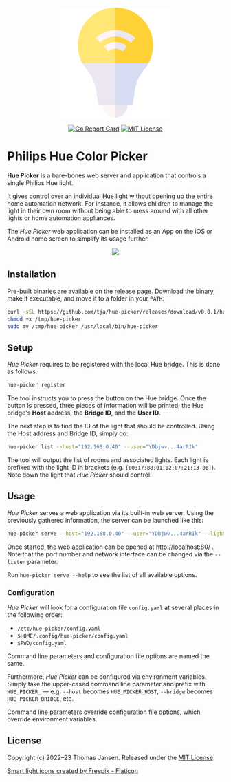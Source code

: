 <p align="center">
    <img width="256" src="etc/media/logo.png">
</p>

<p align="center">
    <a href="https://goreportcard.com/report/github.com/tja/hue-picker"><img src="https://goreportcard.com/badge/github.com/tja/hue-picker" alt="Go Report Card"></a>
    <a href="https://github.com/tja/hue-picker/blob/master/LICENSE"><img src="http://img.shields.io/badge/license-MIT-brightgreen.svg" alt="MIT License"></a>
</p>


# Philips Hue Color Picker

**Hue Picker** is a bare-bones web server and application that controls a single Philips Hue light.

It gives control over an individual Hue light without opening up the entire home automation network. For
instance, it allows children to manage the light in their own room without being able to mess around with all
other lights or home automation appliances.

The *Hue Picker* web application can be installed as an App on the iOS or Android home screen to simplify its
usage further.

<p align="center">
    <img width="480" src="etc/media/hero.gif">
</p>


## Installation

Pre-built binaries are available on the [release page](https://github.com/tja/hue-picker/releases/latest).
Download the binary, make it executable, and move it to a folder in your `PATH`:

```bash
curl -sSL https://github.com/tja/hue-picker/releases/download/v0.0.1/hue-picker-`uname -s`-`uname -m` >/tmp/hue-picker
chmod +x /tmp/hue-picker
sudo mv /tmp/hue-picker /usr/local/bin/hue-picker
```


## Setup

*Hue Picker* requires to be registered with the local Hue bridge. This is done as follows:

```bash
hue-picker register
```

The tool instructs you to press the button on the Hue bridge. Once the button is pressed, three pieces of
information will be printed; the Hue bridge's **Host** address, the **Bridge ID**, and the **User ID**.

The next step is to find the ID of the light that should be controlled. Using the Host address and Bridge ID,
simply do:

```bash
hue-picker list --host="192.168.0.40" --user="YDbjwv...4arRIk"
```

The tool will output the list of rooms and associated lights. Each light is prefixed with the light ID in
brackets (e.g. `[00:17:88:01:02:07:21:13-0b]`). Note down the light that *Hue Picker* should control.


## Usage

*Hue Picker* serves a web application via its built-in web server. Using the previously gathered information,
the server can be launched like this:

```bash
hue-picker serve --host="192.168.0.40" --user="YDbjwv...4arRIk" --light="00:17:...:21:13-0b"
```

Once started, the web application can be opened at http://localhost:80/ . Note that the port number and network
interface can be changed via the `--listen` parameter.

Run `hue-picker serve --help` to see the list of all available options.

### Configuration

*Hue Picker* will look for a configuration file `config.yaml` at several places in the following order:

- `/etc/hue-picker/config.yaml`
- `$HOME/.config/hue-picker/config.yaml`
- `$PWD/config.yaml`

Command line parameters and configuration file options are named the same.

Furthermore, *Hue Picker* can be configured via environment variables. Simply take the upper-cased command line
parameter and prefix with `HUE_PICKER_` &mdash; e.g. `--host` becomes `HUE_PICKER_HOST`, `--bridge` becomes
`HUE_PICKER_BRIDGE`, etc.

Command line parameters override configuration file options, which override environment variables.


## License

Copyright (c) 2022&ndash;23 Thomas Jansen. Released under the
[MIT License](https://github.com/tja/hue-picker/blob/master/LICENSE).

<a href="https://www.flaticon.com/free-icons/smart-light" title="smart light icons">Smart light icons created by Freepik - Flaticon</a>
